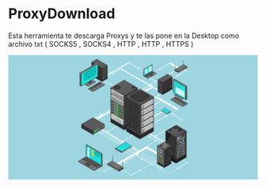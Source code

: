 # ProxyDownload
Esta herramienta te descarga Proxys  y te las pone en la Desktop como archivo txt  ( SOCKS5 , SOCKS4 , HTTP , HTTP , HTTPS ) 

![Screenshot](what-is-a-proxy-server-featured-image-big.png)
